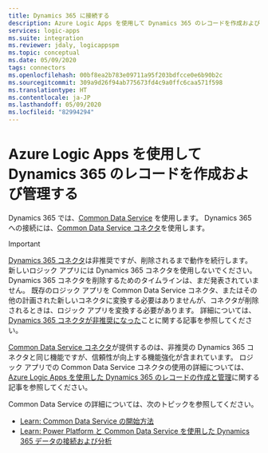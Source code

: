 ```yaml
---
title: Dynamics 365 に接続する
description: Azure Logic Apps を使用して Dynamics 365 のレコードを作成および管理する
services: logic-apps
ms.suite: integration
ms.reviewer: jdaly, logicappspm
ms.topic: conceptual
ms.date: 05/09/2020
tags: connectors
ms.openlocfilehash: 00bf8ea2b783e09711a95f203bdfcce0e6b90b2c
ms.sourcegitcommit: 309a9d26f94ab775673fd4c9a0ffc6caa571f598
ms.translationtype: HT
ms.contentlocale: ja-JP
ms.lasthandoff: 05/09/2020
ms.locfileid: "82994294"
---
```

# <a name="create-and-manage-records-in-dynamics-365-by-using-azure-logic-apps"></a>Azure Logic Apps を使用して Dynamics 365 のレコードを作成および管理する

Dynamics 365 では、[Common Data Service](https://docs.microsoft.com/powerapps/maker/common-data-service/data-platform-intro) を使用します。 Dynamics 365 への接続には、[Common Data Service コネクタ](https://docs.microsoft.com/connectors/commondataservice/)を使用します。

> [!IMPORTANT]
> [Dynamics 365 コネクタ](https://docs.microsoft.com/connectors/dynamicscrmonline/)は非推奨ですが、削除されるまで動作を続行します。 新しいロジック アプリには Dynamics 365 コネクタを使用しないでください。 Dynamics 365 コネクタを削除するためのタイムラインは、まだ発表されていません。 既存のロジック アプリを Common Data Service コネクタ、またはその他の計画された新しいコネクタに変換する必要はありませんが、コネクタが削除されるときは、ロジック アプリを変換する必要があります。 詳細については、[Dynamics 365 コネクタが非推奨になった](https://docs.microsoft.com/power-platform/important-changes-coming)ことに関する記事を参照してください。
>
> [Common Data Service コネクタ](https://docs.microsoft.com/connectors/commondataservice/)が提供するのは、非推奨の Dynamics 365 コネクタと同じ機能ですが、信頼性が向上する機能強化が含まれています。 ロジック アプリでの Common Data Service コネクタの使用の詳細については、[Azure Logic Apps を使用した Dynamics 365 のレコードの作成と管理](../connectors/connect-common-data-service.md)に関する記事を参照してください。

Common Data Service の詳細については、次のトピックを参照してください。

* [Learn: Common Data Service の開始方法](https://docs.microsoft.com/learn/modules/get-started-with-powerapps-common-data-service/)
* [Learn: Power Platform と Common Data Service を使用した Dynamics 365 データの接続および分析](https://docs.microsoft.com/learn/wwl/connect-analyze-dynamics-365-data/)